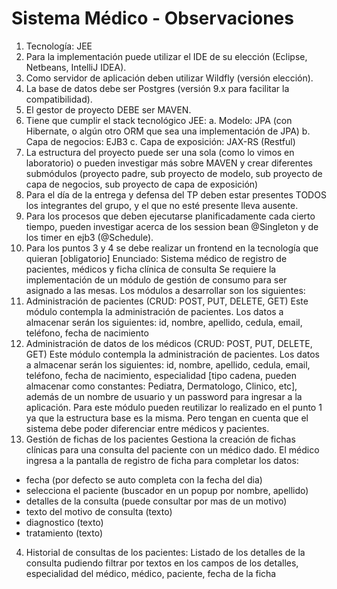 # Sistema Médico - Observaciones
1) Tecnología: JEE
2) Para la implementación puede utilizar el IDE de su elección (Eclipse, Netbeans, IntelliJ IDEA).
3) Como servidor de aplicación deben utilizar Wildfly (versión elección).
4) La base de datos debe ser Postgres (versión 9.x para facilitar la compatibilidad).
5) El gestor de proyecto DEBE ser MAVEN.
6) Tiene que cumplir el stack tecnológico JEE:
a. Modelo: JPA (con Hibernate, o algún otro ORM que sea una implementación de JPA)
b. Capa de negocios: EJB3
c. Capa de exposición: JAX-RS (Restful)
7) La estructura del proyecto puede ser una sola (como lo vimos en laboratorio) o pueden investigar más
sobre MAVEN y crear diferentes submódulos (proyecto padre, sub proyecto de modelo, sub proyecto de
capa de negocios, sub proyecto de capa de exposición)
8) Para el día de la entrega y defensa del TP deben estar presentes TODOS los integrantes del grupo, y el
que no esté presente lleva ausente.
9) Para los procesos que deben ejecutarse planificadamente cada cierto tiempo, pueden investigar acerca de
los session bean @Singleton y de los timer en ejb3 (@Schedule).
10) Para los puntos 3 y 4 se debe realizar un frontend en la tecnología que quieran [obligatorio]
Enunciado: Sistema médico de registro de pacientes, médicos y
ficha clínica de consulta
Se requiere la implementación de un módulo de gestión de consumo para ser asignado a
las mesas.
Los módulos a desarrollar son los siguientes:
1) Administración de pacientes (CRUD: POST, PUT, DELETE, GET)
Este módulo contempla la administración de pacientes.
Los datos a almacenar serán los siguientes: id, nombre, apellido, cedula, email, teléfono,
fecha de nacimiento
2) Administración de datos de los médicos (CRUD: POST, PUT, DELETE, GET)
Este módulo contempla la administración de pacientes.
Los datos a almacenar serán los siguientes: id, nombre, apellido, cedula, email, teléfono,
fecha de nacimiento, especialidad [tipo cadena, pueden almacenar como constantes:
Pediatra, Dermatologo, Clinico, etc], además de un nombre de usuario y un password para
ingresar a la aplicación.
Para este módulo pueden reutilizar lo realizado en el punto 1 ya que la estructura base es la
misma. Pero tengan en cuenta que el sistema debe poder diferenciar entre médicos y
pacientes.
3) Gestión de fichas de los pacientes
Gestiona la creación de fichas clínicas para una consulta del paciente con un médico dado.
El médico ingresa a la pantalla de registro de ficha para completar los datos:
- fecha (por defecto se auto completa con la fecha del dia)
- selecciona el paciente (buscador en un popup por nombre, apellido)
- detalles de la consulta (puede consultar por mas de un motivo)
- texto del motivo de consulta (texto)
- diagnostico (texto)
- tratamiento (texto)
4) Historial de consultas de los pacientes:
Listado de los detalles de la consulta pudiendo filtrar por textos en los campos de los
detalles, especialidad del médico, médico, paciente, fecha de la ficha

